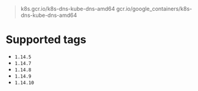 > k8s.gcr.io/k8s-dns-kube-dns-amd64
> gcr.io/google_containers/k8s-dns-kube-dns-amd64

# Supported tags
- `1.14.5`
- `1.14.7`
- `1.14.8`
- `1.14.9`
- `1.14.10`